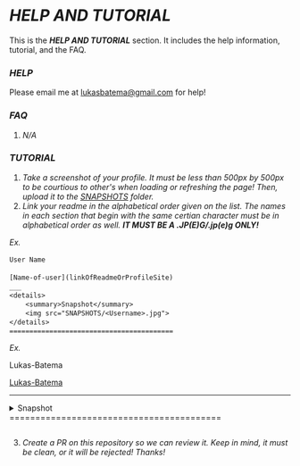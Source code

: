 # ***HELP AND TUTORIAL***
This is the ***HELP AND TUTORIAL*** section. It includes the help information, tutorial, and the FAQ.

### ***HELP***
Please email me at [lukasbatema@gmail.com](mailto:lukasbatema@gmail.com) for help!

### ***FAQ***
1) *N/A*

### ***TUTORIAL***
1) *Take a screenshot of your profile. It must be less than 500px by 500px to be courtious to other's when loading or refreshing the page! Then, upload it to the [SNAPSHOTS](https://github.com/Lukas-Batema/readme-explorer/blob/master/SNAPSHOTS) folder.*
2) *Link your readme in the alphabetical order given on the list. The names in each section that begin with the same certian character must be in alphabetical order as well. **IT MUST BE A .JP(E)G/.jp(e)g ONLY!***

*Ex.*
```
User Name

[Name-of-user](linkOfReadmeOrProfileSite)
___
<details>
    <summary>Snapshot</summary>
    <img src="SNAPSHOTS/<Username>.jpg">
</details>
=========================================
```
*Ex.*

Lukas-Batema

[Lukas-Batema](https://github.com/Lukas-Batema/Lukas-Batema)
___
<details>
    <summary>Snapshot</summary>
    <img src="/SNAPSHOTS/lukas-batema.jpg">
</details>
=========================================

```

```

3.  *Create a PR on this repository so we can review it. Keep in mind, it must be clean, or it will be rejected! Thanks!*
